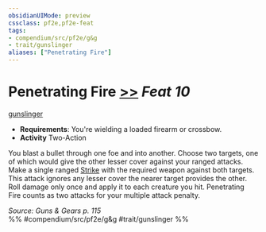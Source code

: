 ```yaml
---
obsidianUIMode: preview
cssclass: pf2e,pf2e-feat
tags:
- compendium/src/pf2e/g&g
- trait/gunslinger
aliases: ["Penetrating Fire"]
---
```

# Penetrating Fire  [>>](/rules/core-rulebook/chapter-9-playing-the-game.md#Actions "Two-Action") *Feat 10*  
[gunslinger](/rules/traits/gunslinger-g-g.md)  

- **Requirements**: You're wielding a loaded firearm or crossbow.
- **Activity** Two-Action

You blast a bullet through one foe and into another. Choose two targets, one of which would give the other lesser cover against your ranged attacks. Make a single ranged [Strike](/rules/actions/strike.md) with the required weapon against both targets. This attack ignores any lesser cover the nearer target provides the other. Roll damage only once and apply it to each creature you hit. Penetrating Fire counts as two attacks for your multiple attack penalty.

*Source: Guns & Gears p. 115*  
%% #compendium/src/pf2e/g&g #trait/gunslinger %%